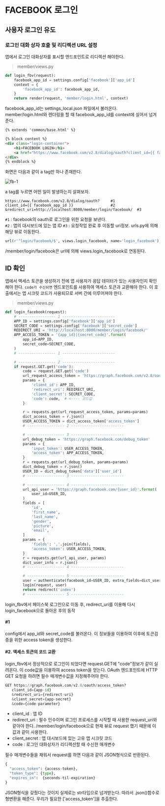 # FACEBOOK 로그인

## 사용자 로그인 유도

### 로그인 대화 상자 호출 및 리디렉션 URL 설정

앱에서 로그인 대화상자를 표시할 엔드포인트로 리디렉션 해야한다. 

> member/views.py

```python
def login_fbv(request):
    facebook_app_id = settings.config['facebook']['app_id']
    context = {
        'facebook_app_id': facebook_app_id,
    }
    return render(request, 'member/login.html', context)
```
facebook_app_id는 settings_local.json 파일에서 불러온다.  
member/login.html와 렌더링을 할 때 facebook_app_id를 context에 실어서 넘겨준다. 

```html
{% extends 'common/base.html' %}

{% block content %}
<div class="login-container">
    <h1>FACEBOOK LOGIN</h1>
    <a href="https://www.facebook.com/v2.8/dialog/oauth?client_id={{ facebook_app_id }}&redirect_uri=http://localhost:8000/member/login/facebook/">페이스북으로 로그인</a>
</div>
{% endblock %}
```
화면은 다음과 같이 a tag만 하나 존재한다. 

![fb-1](https://s18.postimg.org/n3r59izkp/0227_1.png)

a tag를 누르면 어떤 일이 발생하는지 살펴보자.  

```
https://www.facebook.com/v2.8/dialog/oauth?		#1
client_id={{ facebook_app_id }}					#2
&redirect_uri=http://localhost:8000/member/login/facebook/  #3
```
`#1` : facebook의 oauth로 로그인을 위한 요청을 보낸다.   
`#2` : 앱의 대시보드에 있는 앱 ID 
`#3` : 요청작업 완료 후 이동할 uri정보. urls.py에 의해 해당 뷰로 이동한다.  

```python
url(r'^login/facebook/$', views.login_facebook, name='login_facebook'),
```
/member/login/facebook은 url에 의해 views.login_facebook로 연동된다.   

## ID 확인

앱에서 액세스 토큰을 생성하기 전에 앱 사용자가 응답 데이터가 있는 사용자인지 확인해야 한다. `code가 수신되면` 엔드포인트를 사용하여 액세스 토큰과 교환해야 한다. 이 호출에서는 앱 시크릿 코드가 사용되므로 서버 간에 이루어져야 한다. 

> member/views.py

```python
def login_facebook(request):
	# ----------------- 1 ------------------------
    APP_ID = settings.config['facebook']['app_id']
    SECRET_CODE = settings.config['facebook']['secret_code']
    REDIRECT_URI = 'http://localhost:8000/member/login/facebook/'
    APP_ACCESS_TOKEN = '{app_id}|{secret_code}'.format(
        app_id=APP_ID,
        secret_code=SECRET_CODE,
    )
  	# ----------------- 1 ------------------------

  	# ----------------- 2 ------------------------
    if request.GET.get('code'):
        code = request.GET.get('code')
        url_request_access_token = 'https://graph.facebook.com/v2.8/oauth/access_token'
        params = {
            'client_id': APP_ID,
            'redirect_uri': REDIRECT_URI,
            'client_secret': SECRET_CODE,
            'code': code,  # <---- 코드값
        }

        r = requests.get(url_request_access_token, params=params)
        dict_access_token = r.json()
        USER_ACCESS_TOKEN = dict_access_token['access_token']
   		# ----------------- 2 ------------------------

      	# ----------------- 3 ------------------------
        url_debug_token = 'https://graph.facebook.com/debug_token'
        params = {
            'input_token': USER_ACCESS_TOKEN,
            'access_token': APP_ACCESS_TOKEN,
        }
        r = requests.get(url_debug_token, params=params)
        dict_debug_token = r.json()
        USER_ID = dict_debug_token['data']['user_id']
      	# ----------------- 3 ------------------------

		# ----------------- 4 ------------------------
        url_api_user = 'https://graph.facebook.com/{user_id}'.format(
            user_id=USER_ID,
        )
        fields = [
            'id',
            'first_name',
            'last_name',
            'gender',
            'picture',
            'email',
        ]
        params = {
            'fields': ','.join(fields),
            'access_token': USER_ACCESS_TOKEN,
        }
        r = requests.get(url_api_user, params)
        dict_user_info = r.json()
        # ----------------- 4 ------------------------

		# ----------------- 5 ------------------------
        user = authenticate(facebook_id=USER_ID, extra_fields=dict_user_info)
        login(request, user)
        return redirect('index')
        # ----------------- 5 ------------------------
```
login_fbv에서 페이스북 로그인으로 이동 후, redirect_uri를 이용해 다시 login_facebook으로 돌아온 후의 동작

#### #1
config에서 app_id와 secret_code를 불러온다. 이 정보들을 이용하여 이후에 토큰검증을 위한 access token을 생성한다. 

#### #2. 액세스 토큰의 코드 교환
login_fbv에서 정상적으로 로그인이 되었다면 request.GET에 "code"정보가 같이 실려온다. 이 code값을 이용하여 access token을 얻는다. OAuth 엔드포인트에 HTTP GET 요청을 하려면 필수 매개변수값을 지정해주어야 한다.

```python
GET https://graph.facebook.com/v2.8/oauth/access_token?
   client_id={app-id}
   &redirect_uri={redirect-uri}
   &client_secret={app-secret}
   &code={code-parameter}
```
- client_id : 앱 ID
- redirect_uri : 필수 인수이며 로그인 프로세스를 시작할 때 사용한 request_uri와 같아야 한다. /member/login/facebook으로 현재 뷰로 request 했기 때문에 이 값과 같이 사용한다. 
- client_secret : 앱 대시보드에 있는 고유 앱 시크릿 코드
- code : 로그인 대화상자가 리디렉션할 때 수신한 매개변수

필수 매개변수들을 채워서 request를 하면 다음과 같이 JSON형식으로 반환된다. 
```python
{
  "access_token": {access-token}, 
  "token_type": {type},
  "expires_in":  {seconds-til-expiration}
}
```
JSON형식을 갖췄다는 것이지 실제로는 str타입으로 넘겨받는다. 따라서 .json()함수로 형변환을 해준다. 우리가 필요한 ['access_token']을 추출한다. 










```

















```




